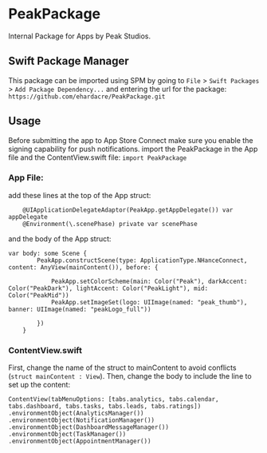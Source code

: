 # PeakPackage

Internal Package for Apps by Peak Studios.

## Swift Package Manager

This package can be imported using SPM by going to `File` > `Swift Packages` > `Add Package Dependency...` and entering the url for the package: `https://github.com/ehardacre/PeakPackage.git`

## Usage

Before submitting the app to App Store Connect make sure you enable the signing capability for push notifications.
import the PeakPackage in the App file and the ContentView.swift file: `import PeakPackage`

### App File:

add these lines at the top of the App struct:
```
    @UIApplicationDelegateAdaptor(PeakApp.getAppDelegate()) var appDelegate
    @Environment(\.scenePhase) private var scenePhase
```

and the body of the App struct: 

```
var body: some Scene {
        PeakApp.constructScene(type: ApplicationType.NHanceConnect, content: AnyView(mainContent()), before: {
            
            PeakApp.setColorScheme(main: Color("Peak"), darkAccent: Color("PeakDark"), lightAccent: Color("PeakLight"), mid: Color("PeakMid"))
            PeakApp.setImageSet(logo: UIImage(named: "peak_thumb"), banner: UIImage(named: "peakLogo_full"))
            
        })
    }
```

### ContentView.swift

First, change the name of the struct to mainContent to avoid conflicts (`struct mainContent : View`). Then, change the body to include the line to set up the content: 

```
ContentView(tabMenuOptions: [tabs.analytics, tabs.calendar, tabs.dashboard, tabs.tasks, tabs.leads, tabs.ratings])
.environmentObject(AnalyticsManager())
.environmentObject(NotificationManager())
.environmentObject(DashboardMessageManager())
.environmentObject(TaskManager())
.environmentObject(AppointmentManager())
```



